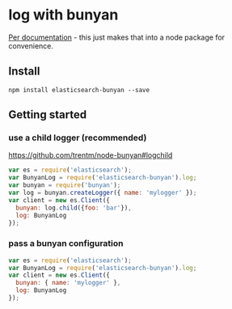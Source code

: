 # log with bunyan

[Per documentation](https://www.elastic.co/guide/en/elasticsearch/client/javascript-api/current/logging.html#_bunyan_example) - this just makes that into a node package for convenience.

## Install

```shell
npm install elasticsearch-bunyan --save
```

## Getting started

### use a child logger (recommended)

https://github.com/trentm/node-bunyan#logchild

```js
var es = require('elasticsearch');
var BunyanLog = require('elasticsearch-bunyan').log;
var bunyan = require('bunyan');
var log = bunyan.createLogger({ name: 'mylogger' });
var client = new es.Client({
  bunyan: log.child({foo: 'bar'}),
  log: BunyanLog
});
```

### pass a bunyan configuration

```js
var es = require('elasticsearch');
var BunyanLog = require('elasticsearch-bunyan').log;
var client = new es.Client({
  bunyan: { name: 'mylogger' },
  log: BunyanLog
});
```

